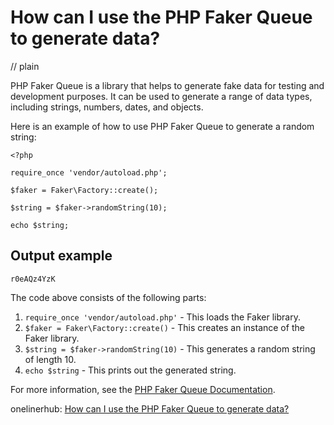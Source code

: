 # How can I use the PHP Faker Queue to generate data?
// plain

PHP Faker Queue is a library that helps to generate fake data for testing and development purposes. It can be used to generate a range of data types, including strings, numbers, dates, and objects.

Here is an example of how to use PHP Faker Queue to generate a random string:

```
<?php

require_once 'vendor/autoload.php';

$faker = Faker\Factory::create();

$string = $faker->randomString(10);

echo $string;

```

## Output example


```
r0eAQz4YzK
```

The code above consists of the following parts:

1. `require_once 'vendor/autoload.php'` - This loads the Faker library.
2. `$faker = Faker\Factory::create()` - This creates an instance of the Faker library.
3. `$string = $faker->randomString(10)` - This generates a random string of length 10.
4. `echo $string` - This prints out the generated string.

For more information, see the [PHP Faker Queue Documentation](https://github.com/fzaninotto/Faker#fakerqueue).

onelinerhub: [How can I use the PHP Faker Queue to generate data?](https://onelinerhub.com/php-faker/how-can-i-use-the-php-faker-queue-to-generate-data)